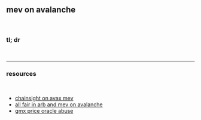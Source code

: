 ## mev on avalanche

<br>


### tl; dr


<br>

---

### resources

<br>

* [chainsight on avax mev](https://avax.chainsight.dev/)
* [all fair in arb and mev on avalanche](https://www.ddmckinnon.com/2022/11/27/all-is-fair-in-arb-and-mev-on-avalanche-c-chain/)
* [gmx price oracle abuse](https://twitter.com/ChainsightLabs/status/1580208615654584321?s=20&t=-FG5kQ_7kAKhLnbuk05wSg)

